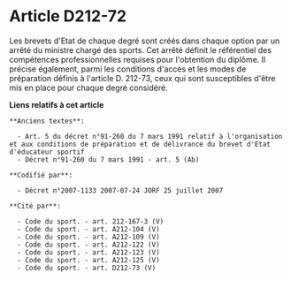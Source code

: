 # Article D212-72

Les brevets d'Etat de chaque degré sont créés dans chaque option par un arrêté du ministre chargé des sports. Cet arrêté
définit le référentiel des compétences professionnelles requises pour l'obtention du diplôme. Il précise également, parmi les
conditions d'accès et les modes de préparation définis à l'article D. 212-73, ceux qui sont susceptibles d'être mis en place
pour chaque degré considéré.

**Liens relatifs à cet article**

	**Anciens textes**:

	  - Art. 5 du décret n°91-260 du 7 mars 1991 relatif à l'organisation et aux conditions de préparation et de délivrance du brevet d'Etat d'éducateur sportif
	  - Décret n°91-260 du 7 mars 1991 - art. 5 (Ab)

	**Codifié par**:

	  - Décret n°2007-1133 2007-07-24 JORF 25 juillet 2007

	**Cité par**:

	  - Code du sport. - art. 212-167-3 (V)
	  - Code du sport. - art. A212-104 (V)
	  - Code du sport. - art. A212-109 (V)
	  - Code du sport. - art. A212-122 (V)
	  - Code du sport. - art. A212-123 (V)
	  - Code du sport. - art. A212-125 (V)
	  - Code du sport. - art. D212-73 (V)
